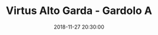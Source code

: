 ---
title: Virtus Alto Garda - Gardolo A
date: 2018-11-27 20:30:00
squadra-a: Bc Gardolo A
punteggio-a: 
squadra-b: Virtus Alto Garda
punteggio-b: 
partite/squadra: under-18-18-19
luogo: Pal. 'E. Impera'
categoria: under 18
---